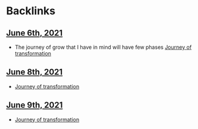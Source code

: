 
# Backlinks
## [June 6th, 2021](<June 6th, 2021.md>)
- The journey of grow that I have in mind will have few phases [Journey of transformation](<Journey of transformation.md>)

## [June 8th, 2021](<June 8th, 2021.md>)
- [Journey of transformation](<Journey of transformation.md>)

## [June 9th, 2021](<June 9th, 2021.md>)
- [Journey of transformation](<Journey of transformation.md>)

